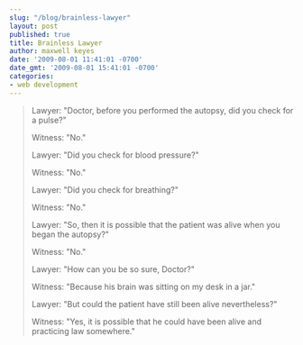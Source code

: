```yaml
---
slug: "/blog/brainless-lawyer"
layout: post
published: true
title: Brainless Lawyer
author: maxwell keyes
date: '2009-08-01 11:41:01 -0700'
date_gmt: '2009-08-01 15:41:01 -0700'
categories:
- web development
---
```


> Lawyer: "Doctor, before you performed the autopsy, did you check for a pulse?"
>
> Witness: "No."
>
> Lawyer: "Did you check for blood pressure?"
>
> Witness: "No."
>
> Lawyer: "Did you check for breathing?"
>
> Witness: "No."
>
> Lawyer: "So, then it is possible that the patient was alive when you began the 
> autopsy?"
>
> Witness: "No."
>
> Lawyer: "How can you be so sure, Doctor?"
>
> Witness: "Because his brain was sitting on my desk in a jar."
>
> Lawyer: "But could the patient have still been alive nevertheless?"
>
> Witness: "Yes, it is possible that he could have been alive and practicing law
> somewhere."

